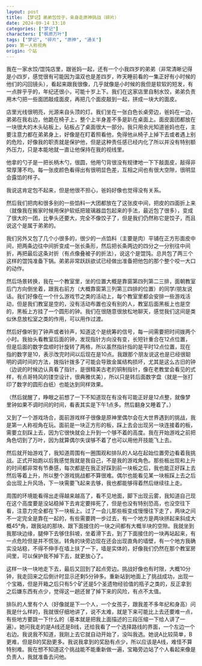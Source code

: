 ```yaml
---
layout: post
title: 【梦记】弟弟包饺子，亲身走原神挑战（碎片）
date: 2024-09-14 13:10
categories: ["梦记"]
characters: ["枫原万叶"]
tags: ["梦记", "碎片", "原神", "通关"]
pov: 第一人称视角
origin: 个站
---
```


我在一家水饺/馄饨店里，跟爸妈一起，还有一个小我四岁的弟弟（非常清晰记得是小四岁，感觉很有可能因为温双也是差四岁，昨天睡前看的一集正好有小时候的他们的闪回镜头），看起来跟我很像，几乎就像是小时候的我但是软软的短发，有一点胖乎乎的，年纪还很小，可能十岁上下。我们在这家店里自制水饺，弟弟负责用木勺把一些面团敲成面皮，再把几个面皮敲到一起，拼成一块大的面皮。

店里光线很明亮，光源来自头顶的灯。我们坐在一张白色长桌旁边，爸妈在一边，弟弟在我右边，他跪在椅子上，整个上半身差不多是趴在桌面上。面皮面团都放在一块很大的木头砧板上，砧板占了桌面很大一部分。我只用余光知道爸妈也在，主要注意力都在弟弟身上，好像是在盯着照看他，免得他从椅子上掉下去或者遇上别的危险，好像我的职责就是保护他，但是这种责任感已经内化了所以并没有特别额外压力，只是本能地就一直让他保持在我的视线里。

他拿的勺子是一把长柄木勺，很圆，他用勺背很没有规律地一下下敲面皮，敲得非常厚薄不均。每一张皮颜色看得出有很明显色差，互相之间也有很大空隙，很明显会露馅的样子。

我说这肯定包不起来，但是他很不担心，爸妈好像也觉得没有关系。

然后我们把肉和很多别的一些馅料一大团都放在了这张皮中间，把皮的四面折上来（就像我在搬家时候用保护软纸把玻璃器皿包起来的手法，最近包了很多），变成了很大的一团，比拳头还要大，完全不像饺子了，但是我们仍然称它是饺子，而且说这个是属于弟弟的。

我们另外又包了几个小很多的，很少的一点馅料（主要是肉）平铺在正方形面皮中间，把两条边往中间折变成一张长条形，然后把长条两边的四分之一分别往中间折，再把最后这条对折（有点像叠被子的折法），说这个是馄饨。总共包了两三个这样的馄饨准备下锅。弟弟非常跃跃欲试已经做出准备把他包的那个整个咬一大口的动作。

然后场景转换，我在一个教室里，坐的位置大概是靠窗第四列第二三排，面朝教室后门方向倒坐着，跟我右前方（大概靠窗第三列第三四排的位置）的同学/朋友说话。我们好像在一个什么游戏节之类的活动上，每个教室里都会安排一些游戏活动，但是我们教室是空的，没有活动布置也没有别的人，教室后面黑板上也是空的，黑板上方挂了一个圆形的钟。我们在很随意很放松地聊天，感觉我们这间是类似休息放松室之类的作用，可以用作过渡。

然后好像听到了钟声或者铃声，知道这个是统筹的信号，每一间需要把时间拨两个小时。我抬头看教室后面的钟，发现指针方向没有变，长短针重合在12点位置，但是后面的数字盘顺时针旋转了两格，所以虽然指针指的是平时12点位置，现在指的数字是10，表示改完时间以后现在是10点。我跟那个朋友说这也是已经很聪明的调时间的方法，拨指针拨多了可能会导致金属结构损坏，尤其是这么古旧的钟（边说的时候边认真看了指针，是很精美古老的铜制指针，像在老教堂会看见的式样，有点哥特风的镂空设计，很典雅优美），所以只是转后面数字盘（就是一张打印了数字的圆形白纸）也能达到同样效果。

（然后就醒了，睁眼之前想了一下不知道现在有没有可能正好是12点整，就像梦里钟如果不调时间的时间，看表其实是下午1点多。然后翻身又睡着了。）

又到了一个游戏场合，面前游戏样子很像是原神里偶尔会在大世界遇到的挑战，我是第一人称视角在玩。面前是一块正方形的板，踩上去会出现另一块连接着的板，需要立刻踩上去，因为它很快就会上升到一个够不着的高度。我在开始游戏之前把角色切到了万叶，因为就算偶尔失误够不着了也可以用他开技能飞上去。

然后就开始游戏了，我知道周围有一圈围观和排队的人站在起始位置旁边看着我挑战。正式开始跑以后我感觉我就是我自己，不是我的游戏角色。那些板出现和上升的时间都非常有节奏感，每次都是在我正好踩到前一块板之后，我也能正好踩上去然后等着上升，所以整个游戏挑战都不算很难。偶尔也能看见某一块板踩上去之后会出现上升风场，下一块需要飞起来去够，我也都能够得着然后继续往上走。

周围的环境能看得出走得越来越高了，看不见地面，脚下出现云雾，我知道自己现在这个高度要是没站稳掉下去肯定要摔死了，但是也没有特别恐高，也没空往下看，注意力完全都在下一块板上。过了一会儿那些板变成慢慢往下走了，两块之间不一定完全是靠在一起的，有些需要跨一步过去，有一个地方是两块拼起来斜成大概45°角，跟我站的那块、跟下面接住的一块之间都有大概半块的空隙。我就坐到我那块边缘，腿伸下去够住斜坡，坐着滑下去，到了下面接住的一块再站起来，有一点危险但是并不慌张。转角的块旁边现在还会出现直角的墙壁，有一个地方我确实没站稳，不得不伸手在墙上扶了一下，墙是实体的，好像我们仍然在那个教室房间里，可以保护我不掉下去，就更放心了。

这样一块一块地走下去，最后又回到了起点旁边。挑战好像也有时限，大概10分钟，我走回来之后倒计时显示还剩5分钟多。重新站到地面上了挑战成功，出现一个宝箱，但是开箱之后只有5个矿还是5个圣遗物经验值的瓶子之类的，反正拿到之后嫌东西有点少，觉得这一趟还冒了掉下来的风险，有点不太值。

排队的人里有个人（好像就是下一个人，一个女孩子，跟我差不多年纪和身高）问我是什么样的，我就很仔细地讲了，说不太难，就是下来可能比上去还要难一点，有些地方要跳一下什么的（基本就是把我上面描述的三段压缩一下给人讲了一遍）。她问我走的是A线还是B线，还给我看了一个选择路线的界面，一个左边一个右边。我说我不知道，我刚上去它就自动开始了，没叫我选。她说A比较简单，B更难，但是B的奖励更多。我说我拿到的奖励有点少，所以应该是A线，难怪不算特别难。我在想不知道这个挑战能不能重新做一遍，宝箱旁边站了个人看起来像是负责人，我就准备去问他。
